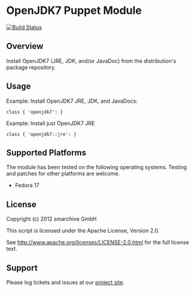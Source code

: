 OpenJDK7 Puppet Module
======================

[![Build Status](https://secure.travis-ci.org/smarchive/puppet-openjdk7.png)](http://travis-ci.org/smarchive/puppet-openjdk7)

Overview
--------

Install OpenJDK7 (JRE, JDK, and/or JavaDoc) from the distribution's package repository.

Usage
-----

Example: Install OpenJDK7 JRE, JDK, and JavaDocs:

    class { 'openjdk7': }

Example: Install just OpenJDK7 JRE

    class { 'openjdk7::jre': }

Supported Platforms
-------------------

The module has been tested on the following operating systems. Testing and patches for other platforms are welcome.

* Fedora 17

License
-------

Copyright (c) 2012 smarchive GmbH

This script is licensed under the Apache License, Version 2.0.

See http://www.apache.org/licenses/LICENSE-2.0.html for the full license text.

Support
-------

Please log tickets and issues at our [project site](https://github.com/smarchive/puppet-openjdk7/issues).

